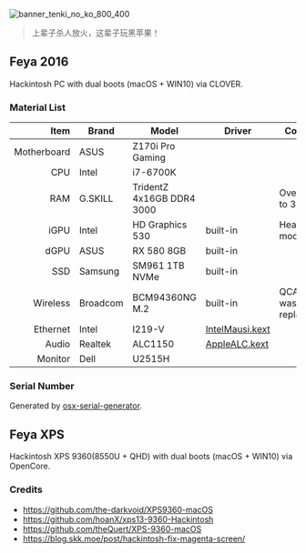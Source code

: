 
![banner_tenki_no_ko_800_400](https://user-images.githubusercontent.com/3963397/118701868-c824ab80-b846-11eb-8326-ef55a4281c66.jpg)

>  上辈子杀人放火，这辈子玩黑苹果！


## Feya 2016
Hackintosh PC with dual boots (macOS + WIN10) via CLOVER.

### Material List

| Item | Brand | Model | Driver | Comment |
|----:|-----|-----|-----|-----|
| Motherboard | ASUS | Z170i Pro Gaming | | |
| CPU | Intel | i7-6700K | | |
| RAM | G.SKILL | TridentZ 4x16GB DDR4 3000 | | Overclocked to 3200 |
| iGPU | Intel | HD Graphics 530 | built-in | Headless mode |
| dGPU | ASUS | RX 580 8GB | built-in | |
| SSD | Samsung | SM961 1TB NVMe | built-in | |
| Wireless | Broadcom | BCM94360NG M.2 | built-in | QCA61x4A was replaced* |
| Ethernet | Intel | I219-V | [IntelMausi.kext](https://github.com/acidanthera/IntelMausi) | |
| Audio | Realtek | ALC1150 | [AppleALC.kext](https://github.com/acidanthera/AppleALC) | |
| Monitor | Dell | U2515H | | |

### Serial Number
Generated by [osx-serial-generator](https://github.com/kaedea/osx-serial-generator).


## Feya XPS
Hackintosh XPS 9360(8550U + QHD) with dual boots (macOS + WIN10) via OpenCore.

### Credits
- https://github.com/the-darkvoid/XPS9360-macOS
- https://github.com/hoanX/xps13-9360-Hackintosh
- https://github.com/theQuert/XPS-9360-macOS
- https://blog.skk.moe/post/hackintosh-fix-magenta-screen/
